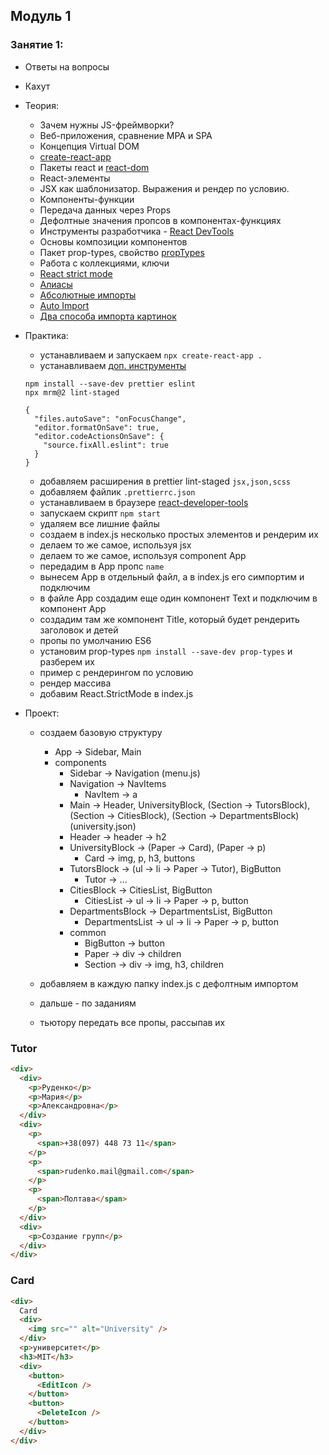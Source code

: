 ## Модуль 1

### Занятие 1:

- Ответы на вопросы
- Кахут
- Теория:

  - Зачем нужны JS-фреймворки?
  - Веб-приложения, сравнение MPA и SPA
  - Концепция Virtual DOM
  - [create-react-app](https://create-react-app.dev/docs/getting-started)
  - Пакеты react и [react-dom](https://reactjs.org/docs/react-dom.html)
  - React-элементы
  - JSX как шаблонизатор. Выражения и рендер по условию.
  - Компоненты-функции
  - Передача данных через Props
  - Дефолтные значения пропсов в компонентах-функциях
  - Инструменты разработчика -
    [React DevTools](https://chrome.google.com/webstore/detail/react-developer-tools/fmkadmapgofadopljbjfkapdkoienihi?hl=en)
  - Основы композиции компонентов
  - Пакет prop-types, свойство
    [propTypes](https://reactjs.org/docs/typechecking-with-proptypes.html)
  - Работа с коллекциями, ключи
  - [React strict mode](https://reactjs.org/docs/strict-mode.html)
  - [Алиасы](https://marketplace.visualstudio.com/items?itemName=dsznajder.es7-react-js-snippets)
  - [Абсолютные импорты](https://create-react-app.dev/docs/importing-a-component/#absolute-imports)
  - [Auto Import](https://marketplace.visualstudio.com/items?itemName=steoates.autoimport)
  - [Два способа импорта картинок](https://create-react-app.dev/docs/adding-images-fonts-and-files/)

- Практика:

  - устанавливаем и запускаем `npx create-react-app .`
  - устанавливаем
    [доп. инструменты](https://github.com/goitacademy/react-lint-staged-workshop)

  ```
  npm install --save-dev prettier eslint
  npx mrm@2 lint-staged

  {
    "files.autoSave": "onFocusChange",
    "editor.formatOnSave": true,
    "editor.codeActionsOnSave": {
      "source.fixAll.eslint": true
    }
  }
  ```

  - добавляем расширения в prettier lint-staged `jsx,json,scss`
  - добавляем файлик `.prettierrc.json`
  - устанавливаем в браузере
    [react-developer-tools](https://chrome.google.com/webstore/detail/react-developer-tools/fmkadmapgofadopljbjfkapdkoienihi?hl=en)
  - запускаем скрипт `npm start`
  - удаляем все лишние файлы
  - создаем в index.js несколько простых элементов и рендерим их
  - делаем то же самое, используя jsx
  - делаем то же самое, используя component App
  - передадим в Арр пропс `name`
  - вынесем Арр в отдельный файл, а в index.js его симпортим и подключим
  - в файле Арр создадим еще один компонент Text и подключим в компонент Арр
  - создадим там же компонент Title, который будет рендерить заголовок и детей
  - пропы по умолчанию ES6
  - установим prop-types `npm install --save-dev prop-types` и разберем их
  - пример с рендерингом по условию
  - рендер массива
  - добавим React.StrictMode в index.js

- Проект:

  - создаем базовую структуру

    - App -> Sidebar, Main
    - components
      - Sidebar -> Navigation (menu.js)
      - Navigation -> NavItems
        - NavItem -> a
      - Main -> Header, UniversityBlock, (Section -> TutorsBlock), (Section ->
        CitiesBlock), (Section -> DepartmentsBlock) (university.json)
      - Header -> header -> h2
      - UniversityBlock -> (Paper -> Card), (Paper -> p)
        - Card -> img, p, h3, buttons
      - TutorsBlock -> (ul -> li -> Paper -> Tutor), BigButton
        - Tutor -> ...
      - CitiesBlock -> CitiesList, BigButton
        - CitiesList -> ul -> li -> Paper -> p, button
      - DepartmentsBlock -> DepartmentsList, BigButton
        - DepartmentsList -> ul -> li -> Paper -> p, button
      - common
        - BigButton -> button
        - Paper -> div -> children
        - Section -> div -> img, h3, children

  - добавляем в каждую папку index.js с дефолтным импортом
  - дальше - по заданиям
  - тьютору передать все пропы, рассыпав их

### Tutor

```html
<div>
  <div>
    <p>Руденко</p>
    <p>Мария</p>
    <p>Александровна</p>
  </div>
  <div>
    <p>
      <span>+38(097) 448 73 11</span>
    </p>
    <p>
      <span>rudenko.mail@gmail.com</span>
    </p>
    <p>
      <span>Полтава</span>
    </p>
  </div>
  <div>
    <p>Создание групп</p>
  </div>
</div>
```

### Card

```html
<div>
  Card
  <div>
    <img src="" alt="University" />
  </div>
  <p>университет</p>
  <h3>MIT</h3>
  <div>
    <button>
      <EditIcon />
    </button>
    <button>
      <DeleteIcon />
    </button>
  </div>
</div>
```
